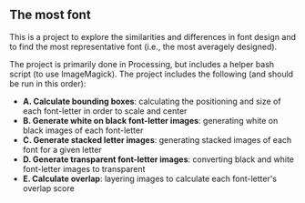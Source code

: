 ## The most font

This is a project to explore the similarities and differences in font design and to find the most representative font (i.e., the most averagely designed).

The project is primarily done in Processing, but includes a helper bash script (to use ImageMagick). The project includes the following (and should be run in this order):

- **A. Calculate bounding boxes**: calculating the positioning and size of each font-letter in order to scale and center
- **B. Generate white on black font-letter images**: generating white on black images of each font-letter
- **C. Generate stacked letter images**: generating stacked images of each font for a given letter
- **D. Generate transparent font-letter images**: converting black and white font-letter images to transparent
- **E. Calculate overlap**: layering images to calculate each font-letter's overlap score
